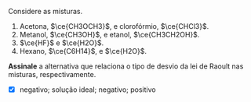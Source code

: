 Considere as misturas.

1. Acetona, $\ce{CH3OCH3}$, e clorofórmio, $\ce{CHCl3}$.
2. Metanol, $\ce{CH3OH}$, e etanol, $\ce{CH3CH2OH}$.
3. $\ce{HF}$ e $\ce{H2O}$.
4. Hexano, $\ce{C6H14}$, e $\ce{H2O}$.

**Assinale** a alternativa que relaciona o tipo de desvio da lei de Raoult nas misturas, respectivamente.

- [x] negativo; solução ideal; negativo; positivo

